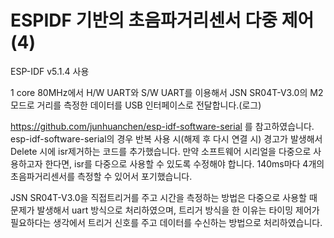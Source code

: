 # ESPIDF 기반의 초음파거리센서 다중 제어(4)

ESP-IDF v5.1.4 사용

1 core 80MHz에서 H/W UART와 S/W UART를 이용해서 JSN SR04T-V3.0의 M2 모드로 거리를 측정한 데이터를 USB 인터페이스로 전달합니다.(로그)

https://github.com/junhuanchen/esp-idf-software-serial 를 참고하였습니다.
esp-idf-software-serial의 경우 반복 사용 시(해제 후 다시 연결 시) 경고가 발생해서 Delete 시에 isr제거하는 코드를 추가했습니다.
만약 소프트웨어 시리얼을 다중으로 사용하고자 한다면, isr를 다중으로 사용할 수 있도록 수정해야 합니다.
140ms마다 4개의 초음파거리센서를 측정할 수 있어서 포기했습니다.

JSN SR04T-V3.0을 직접트리거를 주고 시간을 측정하는 방법은 다중으로 사용할 때 문제가 발생해서 uart 방식으로 처리하였으며, 트리거 방식을 한 이유는 타이밍 제어가 필요하다는 생각에서 트리거 신호를 주고 데이터를 수신하는 방법으로 처리하였습니다.